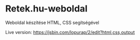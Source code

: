 # Retek.hu-weboldal
Weboldal készítése HTML, CSS segítségével

Live version: https://jsbin.com/lopurap/2/edit?html,css,output
